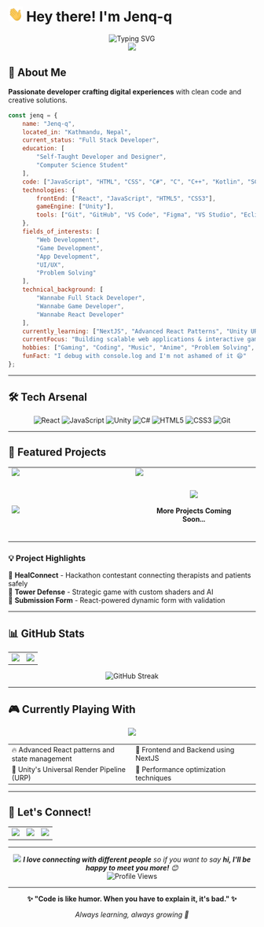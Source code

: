 # <img src="https://raw.githubusercontent.com/ABSphreak/ABSphreak/master/gifs/Hi.gif" width="30px" height="30px"> Hey there! I'm Jenq-q

<div align="center">
  <img src="https://readme-typing-svg.herokuapp.com?font=Fira+Code&size=24&duration=2000&pause=1000&color=FF6B6B&center=true&vCenter=true&width=500&lines=Full+Stack+Developer;Game+Developer;Problem+Solver;Code+Craftsman" alt="Typing SVG" />
</div>

<div align="center">
 <img src="https://media1.giphy.com/media/v1.Y2lkPTc5MGI3NjExbmh2NzExa3k0Z2c4Ym9wbnp5OGoxdGhrczg5emJ4bmY3YjJ4Z3BrNCZlcD12MV9pbnRlcm5hbF9naWZfYnlfaWQmY3Q9Zw/KWscyl3Uo9eCGRdWvN/giphy.gif" width="300"/>
</div>

## 🎯 About Me

**Passionate developer crafting digital experiences** with clean code and creative solutions.

```javascript
const jenq = {
    name: "Jenq-q",
    located_in: "Kathmandu, Nepal",
    current_status: "Full Stack Developer",
    education: [
        "Self-Taught Developer and Designer",
        "Computer Science Student"
    ],
    code: ["JavaScript", "HTML", "CSS", "C#", "C", "C++", "Kotlin", "SCSS", "Java", "Python"],
    technologies: {
        frontEnd: ["React", "JavaScript", "HTML5", "CSS3"],
        gameEngine: ["Unity"],
        tools: ["Git", "GitHub", "VS Code", "Figma", "VS Studio", "Eclipse", "Android Studio", "Firebase"]
    },
    fields_of_interests: [
        "Web Development",
        "Game Development",
        "App Development",
        "UI/UX",
        "Problem Solving"
    ],
    technical_background: [
        "Wannabe Full Stack Developer",
        "Wannabe Game Developer",
        "Wannabe React Developer"
    ],
    currently_learning: ["NextJS", "Advanced React Patterns", "Unity URP"],
    currentFocus: "Building scalable web applications & interactive games",
    hobbies: ["Gaming", "Coding", "Music", "Anime", "Problem Solving", "Watching shows and movies", "Snacking"],
    funFact: "I debug with console.log and I'm not ashamed of it 😄"
};
```

---

## 🛠️ Tech Arsenal

<div align="center">

![React](https://img.shields.io/badge/-React-61DAFB?style=flat-square&logo=react&logoColor=black)
![JavaScript](https://img.shields.io/badge/-JavaScript-F7DF1E?style=flat-square&logo=javascript&logoColor=black)
![Unity](https://img.shields.io/badge/-Unity-000000?style=flat-square&logo=unity&logoColor=white)
![C#](https://img.shields.io/badge/-C%23-239120?style=flat-square&logo=c-sharp&logoColor=white)
![HTML5](https://img.shields.io/badge/-HTML5-E34F26?style=flat-square&logo=html5&logoColor=white)
![CSS3](https://img.shields.io/badge/-CSS3-1572B6?style=flat-square&logo=css3&logoColor=white)
![Git](https://img.shields.io/badge/-Git-F05032?style=flat-square&logo=git&logoColor=white)

</div>

---

## 🚀 Featured Projects

<div align="center">
  <table>
    <tr>
      <td width="50%">
        <a href="https://github.com/TinyCoders-q-q/HealConnect">
          <img src="https://github-readme-stats.vercel.app/api/pin/?username=TinyCoders-q-q&repo=HealConnect&theme=radical&border_color=FF6B6B" width="100%"/>
        </a>
      </td>
      <td width="50%">
        <a href="https://github.com/Jenq-q/Tower-Defense">
          <img src="https://github-readme-stats.vercel.app/api/pin/?username=Jenq-q&repo=Tower-Defense&theme=radical&border_color=FF6B6B" width="100%"/>
        </a>
      </td>
    </tr>
    <tr>
      <td width="50%">
        <a href="https://github.com/Jenq-q/Submission-Form">
          <img src="https://github-readme-stats.vercel.app/api/pin/?username=Jenq-q&repo=Submission-Form&theme=radical&border_color=FF6B6B" width="100%"/>
        </a>
      </td>
      <td width="50%">
        <div align="center" style="padding: 20px;">
          <img src="https://media.giphy.com/media/QssGEmpkyEOhBCb7e1/giphy.gif" width="120"/>
          <p><strong>More Projects Coming Soon...</strong></p>
        </div>
      </td>
    </tr>
  </table>
</div>

### 💡 Project Highlights

🏥 **HealConnect** - Hackathon contestant connecting therapists and patients safely  
🗼 **Tower Defense** - Strategic game with custom shaders and AI  
📝 **Submission Form** - React-powered dynamic form with validation  

---

## 📊 GitHub Stats

<div align="center">
  <table>
    <tr>
      <td width="50%">
        <img src="https://github-readme-stats.vercel.app/api?username=Jenq-q&show_icons=true&theme=radical&include_all_commits=true&count_private=true&border_color=FF6B6B" width="100%"/>
      </td>
      <td width="50%">
        <img src="https://github-readme-stats.vercel.app/api/top-langs/?username=Jenq-q&layout=compact&langs_count=6&theme=radical&border_color=FF6B6B&hide=hlsl,shaderlab" width="100%"/>
      </td>
    </tr>
  </table>
</div>

<div align="center">
  <img src="https://github-readme-streak-stats.herokuapp.com/?user=Jenq-q&theme=radical&border=FF6B6B" alt="GitHub Streak" />
</div>

---

## 🎮 Currently Playing With

<div align="center">
  <img src="https://media3.giphy.com/media/v1.Y2lkPTc5MGI3NjExNXBtYjhwOWVvcW04aDR3ZXBobGFxYjM3Z28waDV4bTRidW1oaTIxciZlcD12MV9pbnRlcm5hbF9naWZfYnlfaWQmY3Q9Zw/RbtJJPft2P7rcpbBdb/giphy.gif" width="300"/>
</div>

<div align="center">
  <table>
    <tr>
      <td width="50%">
        🔥 Advanced React patterns and state management
      </td>
      <td width="50%">
        🔧 Frontend and Backend using NextJS
      </td>
    </tr>
    <tr>
      <td width="50%">
        🎯 Unity's Universal Render Pipeline (URP)
      </td>
      <td width="50%">
        🚀 Performance optimization techniques
      </td>
    </tr>
  </table>
</div>

---

## 🤝 Let's Connect!

<div align="center">
  <table>
    <tr>
      <td align="center">
        <a href="https://www.instagram.com/jen.q_q/profilecard/?igsh=MW5weHRudmRrZm1zNQ==">
          <img src="https://img.shields.io/badge/-Instagram-E4405F?style=for-the-badge&logo=instagram&logoColor=white"/>
        </a>
      </td>
      <td align="center">
        <a href="https://github.com/Jenq-q">
          <img src="https://img.shields.io/badge/-GitHub-181717?style=for-the-badge&logo=github&logoColor=white"/>
        </a>
      </td>
      <td align="center">
        <a href="mailto:adhikarijenish623@gmail.com">
          <img src="https://img.shields.io/badge/-Email-D14836?style=for-the-badge&logo=gmail&logoColor=white"/>
        </a>
      </td>
    </tr>
  </table>
</div>

---

<div align="center">
  <img src="https://media.giphy.com/media/LnQjpWaON8nhr21vNW/giphy.gif" width="60"> <em><b>I love connecting with different people</b> so if you want to say <b>hi, I'll be happy to meet you more!</b> 😊</em>
</div>

<div align="center">
  <img src="https://komarev.com/ghpvc/?username=Jenq-q&color=ff6b6b&style=flat-square" alt="Profile Views" />
</div>

---

<div align="center">
  <p><b>✨ "Code is like humor. When you have to explain it, it's bad." ✨</b></p>
  <p><i>Always learning, always growing 🌱</i></p>
</div>

